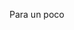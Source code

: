 <!--
.. title: Diccionario para la Tia Marta y el Tio Raul
.. slug: diccionario
.. date: 2024-09-07 10:52:05 UTC-03:00
.. tags:
.. category:
.. link:
.. description:
.. type: text
-->

Para un poco
